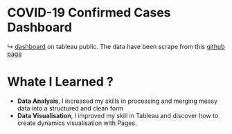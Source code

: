 # COVID-19 Confirmed Cases Dashboard 
↳ [dashboard](https://public.tableau.com/profile/axel.rasse#!/vizhome/covid_19_dashboard/Dashboard1?publish=yes) on tableau public. 
The data have been scrape from this [github page](https://github.com/CSSEGISandData/COVID-19)
# Whate I Learned ?

- **Data Analysis**, I increased my skills in processing and merging messy data into a structured and clean form  
- **Data Visualisation**, I improved my skill in Tableau and discover how to create dynamics visualisation with Pages.

